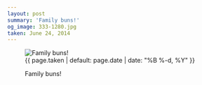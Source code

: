 ```yaml
---
layout: post
summary: 'Family buns!'
og_image: 333-1280.jpg
taken: June 24, 2014
---
```


<figure class="post" data-src="{{ site.assets_url }}/{{ page.og_image }}">
<img alt="Family buns!" sizes="(min-width: 700px) 50vw, calc(100vw - 2rem)" src="{{ site.assets_url }}/333-640.jpg" srcset="{{ site.assets_url }}/333-1280.jpg 1280w, {{ site.assets_url }}/333-960.jpg 960w, {{ site.assets_url }}/333-640.jpg 640w, {{ site.assets_url }}/333-320.jpg 320w"/>
<figcaption>
<time>{{ page.taken | default: page.date | date: "%B %-d, %Y" }}</time>
<p>Family buns!</p>
</figcaption>
</figure>
